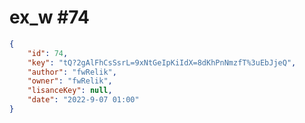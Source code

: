 
# ex_w #74
                
```JSON
{
    "id": 74,
    "key": "tQ?2gAlFhCsSsrL=9xNtGeIpKiIdX=8dKhPnNmzfT%3uEbJjeQ",
    "author": "fwRelik",
    "owner": "fwRelik",
    "lisanceKey": null,
    "date": "2022-9-07 01:00"
}
```
